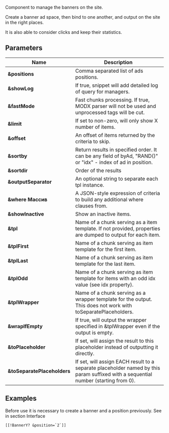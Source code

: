 Component to manage the banners on the site.

Create a banner ad space, then bind to one another, and output on the site in the right places.

It is also able to consider clicks and keep their statistics.

## Parameters

Name                        | Description
----------------------------|-----------------------------------------------------------------------------------------------------------------------------------
**&positions**              | Comma separated list of ads positions.
**&showLog**                | If true, snippet will add detailed log of query for managers.
**&fastMode**               | Fast chunks processing. If true, MODX parser will not be used and unprocessed tags will be cut.
**&limit**                  | If set to non-zero, will only show X number of items.
**&offset**                 | An offset of items returned by the criteria to skip.
**&sortby**                 | Return results in specified order. It can be any field of byAd, "RAND()" or "idx" - index of ad in position.
**&sortdir**                | Order of the results
**&outputSeparator**        | An optional string to separate each tpl instance.
**&where Массив**           | A JSON-style expression of criteria to build any additional where clauses from.
**&showInactive**           | Show an inactive items.
**&tpl**                    | Name of a chunk serving as a item template. If not provided, properties are dumped to output for each item.
**&tplFirst**               | Name of a chunk serving as item template for the first item.
**&tplLast**                | Name of a chunk serving as item template for the last item.
**&tplOdd**                 | Name of a chunk serving as item template for items with an odd idx value (see idx property).
**&tplWrapper**             | Name of a chunk serving as a wrapper template for the output. This does not work with toSeparatePlaceholders.
**&wrapIfEmpty**            | If true, will output the wrapper specified in &tplWrapper even if the output is empty.
**&toPlaceholder**          | If set, will assign the result to this placeholder instead of outputting it directly.
**&toSeparatePlaceholders** | If set, will assign EACH result to a separate placeholder named by this param suffixed with a sequential number (starting from 0).

## Examples
Before use it is necessary to create a banner and a position previously. See in section Interface

```modx
[[!BannerY? &position=`2`]]
```
